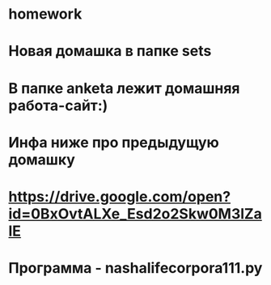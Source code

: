 # homework
# Новая домашка в папке sets

# В папке anketa лежит домашняя работа-сайт:)

# Инфа ниже про предыдущую домашку
# https://drive.google.com/open?id=0BxOvtALXe_Esd2o2Skw0M3lZalE
# Программа - nashalifecorpora111.py
